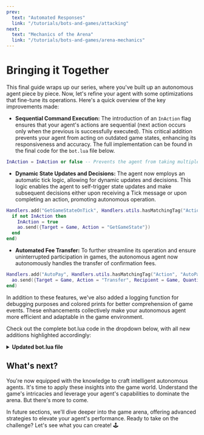 ```yaml
---
prev:
  text: "Automated Responses"
  link: "/tutorials/bots-and-games/attacking"
next:
  text: "Mechanics of the Arena"
  link: "/tutorials/bots-and-games/arena-mechanics"
---
```


# Bringing it Together

This final guide wraps up our series, where you've built up an autonomous agent piece by piece. Now, let's refine your agent with some optimizations that fine-tune its operations. Here's a quick overview of the key improvements made:

- **Sequential Command Execution:** The introduction of an `InAction` flag ensures that your agent's actions are sequential (next action occurs only when the previous is successfully executed). This critical addition prevents your agent from acting on outdated game states, enhancing its responsiveness and accuracy. The full implementation can be found in the final code for the `bot.lua` file below.

```lua
InAction = InAction or false -- Prevents the agent from taking multiple actions at once.
```

- **Dynamic State Updates and Decisions:** The agent now employs an automatic tick logic, allowing for dynamic updates and decisions. This logic enables the agent to self-trigger state updates and make subsequent decisions either upon receiving a Tick message or upon completing an action, promoting autonomous operation.

```lua
Handlers.add("GetGameStateOnTick", Handlers.utils.hasMatchingTag("Action", "Tick"), function ()
  if not InAction then
    InAction = true
    ao.send({Target = Game, Action = "GetGameState"})
  end
end)
```

- **Automated Fee Transfer:** To further streamline its operation and ensure uninterrupted participation in games, the autonomous agent now autonomously handles the transfer of confirmation fees.

```lua
Handlers.add("AutoPay", Handlers.utils.hasMatchingTag("Action", "AutoPay"), function ()
  ao.send({Target = Game, Action = "Transfer", Recipient = Game, Quantity = "1000"})
end)
```

In addition to these features, we've also added a logging function for debugging purposes and colored prints for better comprehension of game events. These enhancements collectively make your autonomous agent more efficient and adaptable in the game environment.

Check out the complete bot.lua code in the dropdown below, with all new additions highlighted accordingly:

<details>
  <summary><strong>Updated bot.lua file</strong></summary>

```lua
-- Initializing global variables to store the latest game state and game host process.
LatestGameState = LatestGameState or nil
InAction = InAction or false -- Prevents the agent from taking multiple actions at once.

Logs = Logs or {}

colors = {
  red = "\27[31m",
  green = "\27[32m",
  blue = "\27[34m",
  reset = "\27[0m",
  gray = "\27[90m"
}

function addLog(msg, text) -- Function definition commented for performance, can be used for debugging
  Logs[msg] = Logs[msg] or {}
  table.insert(Logs[msg], text)
end

-- Checks if two points are within a given range.
-- @param x1, y1: Coordinates of the first point.
-- @param x2, y2: Coordinates of the second point.
-- @param range: The maximum allowed distance between the points.
-- @return: Boolean indicating if the points are within the specified range.
function inRange(x1, y1, x2, y2, range)
    return math.abs(x1 - x2) <= range and math.abs(y1 - y2) <= range
end

-- Decides the next action based on player proximity and energy.
-- If any player is within range, it initiates an attack; otherwise, moves randomly.
function decideNextAction()
  local player = LatestGameState.Players[ao.id]
  local targetInRange = false

  for target, state in pairs(LatestGameState.Players) do
      if target ~= ao.id and inRange(player.x, player.y, state.x, state.y, 1) then
          targetInRange = true
          break
      end
  end

  if player.energy > 5 and targetInRange then
    print(colors.red .. "Player in range. Attacking." .. colors.reset)
    ao.send({Target = Game, Action = "PlayerAttack", Player = ao.id, AttackEnergy = tostring(player.energy)})
  else
    print(colors.red .. "No player in range or insufficient energy. Moving randomly." .. colors.reset)
    local directionMap = {"Up", "Down", "Left", "Right", "UpRight", "UpLeft", "DownRight", "DownLeft"}
    local randomIndex = math.random(#directionMap)
    ao.send({Target = Game, Action = "PlayerMove", Player = ao.id, Direction = directionMap[randomIndex]})
  end
  InAction = false -- InAction logic added
end

-- Handler to print game announcements and trigger game state updates.
Handlers.add(
  "PrintAnnouncements",
  Handlers.utils.hasMatchingTag("Action", "Announcement"),
  function (msg)
    if msg.Event == "Started-Waiting-Period" then
      ao.send({Target = ao.id, Action = "AutoPay"})
    elseif (msg.Event == "Tick" or msg.Event == "Started-Game") and not InAction then
      InAction = true -- InAction logic added
      ao.send({Target = Game, Action = "GetGameState"})
    elseif InAction then -- InAction logic added
      print("Previous action still in progress. Skipping.")
    end
    print(colors.green .. msg.Event .. ": " .. msg.Data .. colors.reset)
  end
)

-- Handler to trigger game state updates.
Handlers.add(
  "GetGameStateOnTick",
  Handlers.utils.hasMatchingTag("Action", "Tick"),
  function ()
    if not InAction then -- InAction logic added
      InAction = true -- InAction logic added
      print(colors.gray .. "Getting game state..." .. colors.reset)
      ao.send({Target = Game, Action = "GetGameState"})
    else
      print("Previous action still in progress. Skipping.")
    end
  end
)

-- Handler to automate payment confirmation when waiting period starts.
Handlers.add(
  "AutoPay",
  Handlers.utils.hasMatchingTag("Action", "AutoPay"),
  function (msg)
    print("Auto-paying confirmation fees.")
    ao.send({ Target = Game, Action = "Transfer", Recipient = Game, Quantity = "1000"})
  end
)

-- Handler to update the game state upon receiving game state information.
Handlers.add(
  "UpdateGameState",
  Handlers.utils.hasMatchingTag("Action", "GameState"),
  function (msg)
    local json = require("json")
    LatestGameState = json.decode(msg.Data)
    ao.send({Target = ao.id, Action = "UpdatedGameState"})
    print("Game state updated. Print \'LatestGameState\' for detailed view.")
  end
)

-- Handler to decide the next best action.
Handlers.add(
  "decideNextAction",
  Handlers.utils.hasMatchingTag("Action", "UpdatedGameState"),
  function ()
    if LatestGameState.GameMode ~= "Playing" then
      InAction = false -- InAction logic added
      return
    end
    print("Deciding next action.")
    decideNextAction()
    ao.send({Target = ao.id, Action = "Tick"})
  end
)

-- Handler to automatically attack when hit by another player.
Handlers.add(
  "ReturnAttack",
  Handlers.utils.hasMatchingTag("Action", "Hit"),
  function (msg)
    if not InAction then -- InAction logic added
      InAction = true -- InAction logic added
      local playerEnergy = LatestGameState.Players[ao.id].energy
      if playerEnergy == undefined then
        print(colors.red .. "Unable to read energy." .. colors.reset)
        ao.send({Target = Game, Action = "Attack-Failed", Reason = "Unable to read energy."})
      elseif playerEnergy == 0 then
        print(colors.red .. "Player has insufficient energy." .. colors.reset)
        ao.send({Target = Game, Action = "Attack-Failed", Reason = "Player has no energy."})
      else
        print(colors.red .. "Returning attack." .. colors.reset)
        ao.send({Target = Game, Action = "PlayerAttack", Player = ao.id, AttackEnergy = tostring(playerEnergy)})
      end
      InAction = false -- InAction logic added
      ao.send({Target = ao.id, Action = "Tick"})
    else
      print("Previous action still in progress. Skipping.")
    end
  end
)
```

</details>

## What's next?

You're now equipped with the knowledge to craft intelligent autonomous agents. It's time to apply these insights into the game world. Understand the game's intricacies and leverage your agent's capabilities to dominate the arena. But there's more to come.

In future sections, we'll dive deeper into the game arena, offering advanced strategies to elevate your agent's performance. Ready to take on the challenge? Let's see what you can create! 🕹️
